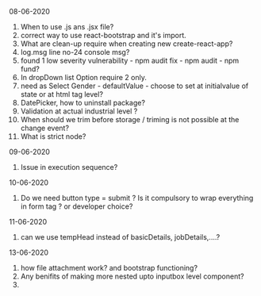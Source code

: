08-06-2020

1. When to use .js ans .jsx file?
2. correct way to use react-bootstrap and it's import.
3. What are clean-up require when creating new create-react-app?
4. log.msg line no-24 console msg?
5. found 1 low severity vulnerability - npm audit fix - npm audit - npm fund?
6. In dropDown list Option require 2 only.
7. need as Select Gender - defaultValue - choose to set at initialvalue of state or at html tag level?
8. DatePicker, how to uninstall package?
9. Validation at actual industrial level ?
10. When should we trim before storage / triming is not possible at the change event?
11. What is strict node?

09-06-2020

1. Issue in execution sequence?

10-06-2020

1. Do we need button type = submit ? Is it compulsory to wrap everything in form tag ? or developer choice?

11-06-2020

1. can we use tempHead instead of basicDetails, jobDetails,....?

13-06-2020

1. how file attachment work? and bootstrap functioning?
2. Any benifits of making more nested upto inputbox level component?
3.
